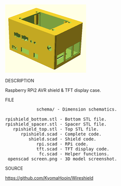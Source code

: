 ![Openscad](https://github.com/KyomaHooin/Wireshield/raw/master/openscad/openscad_screen.png "screenshot")

DESCRIPTION

Raspberry RPi2 AVR shield & TFT display case.

FILE
<pre>
            schema/ - Dimension schematics.

rpishield_bottom.stl - Bottom STL file.
rpishield_spacer.stl - Spacer STL file.
   rpishield_top.stl - Top STL file.
      rpishield.scad - Complete code.
         shield.scad - Shield code.
            rpi.scad - RPi code.
            tft.scad - TFT display code.
             fc.scad - Helper functions.
 openscad_screen.png - 3D model screenshot.
</pre>
SOURCE

https://github.com/KyomaHooin/Wireshield

